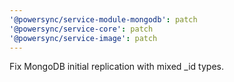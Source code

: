```yaml
---
'@powersync/service-module-mongodb': patch
'@powersync/service-core': patch
'@powersync/service-image': patch
---
```


Fix MongoDB initial replication with mixed \_id types.
